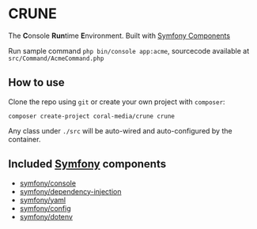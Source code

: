 # CRUNE
The **C**onsole **Run**time **E**nvironment. Built with [Symfony Components](https://symfony.com/components)

Run sample command `php bin/console app:acme`, sourcecode
available at `src/Command/AcmeCommand.php`

## How to use
Clone the repo using `git` or create your own project with `composer`:

`composer create-project coral-media/crune crune`

Any class under `./src` will be auto-wired and auto-configured by the container.

## Included [Symfony](https://symfony.com) components
- [symfony/console](https://symfony.com/components/Console)
- [symfony/dependency-injection](https://symfony.com/components/DependencyInjection)
- [symfony/yaml](https://symfony.com/components/Yaml)
- [symfony/config](https://symfony.com/components/Config)
- [symfony/dotenv](https://symfony.com/components/Dotenv)
